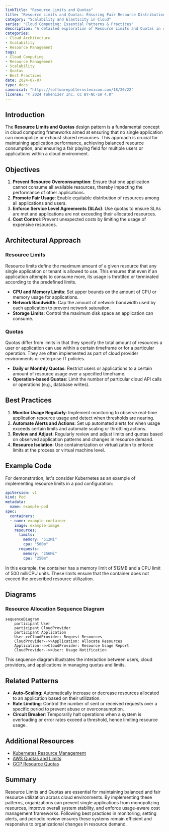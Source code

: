 ```yaml
---
linkTitle: "Resource Limits and Quotas"
title: "Resource Limits and Quotas: Ensuring Fair Resource Distribution"
category: "Scalability and Elasticity in Cloud"
series: "Cloud Computing: Essential Patterns & Practices"
description: "A detailed exploration of Resource Limits and Quotas in cloud computing, providing guidelines on efficiently managing resources to prevent single applications from overconsuming and ensuring fair resource allocation."
categories:
- Cloud Architecture
- Scalability
- Resource Management
tags:
- Cloud Computing
- Resource Management
- Scalability
- Quotas
- Best Practices
date: 2024-07-07
type: docs
canonical: "https://softwarepatternslexicon.com/18/20/22"
license: "© 2024 Tokenizer Inc. CC BY-NC-SA 4.0"
---
```


## Introduction

The **Resource Limits and Quotas** design pattern is a fundamental concept in cloud computing frameworks aimed at ensuring that no single application can monopolize or exhaust shared resources. This approach is crucial for maintaining application performance, achieving balanced resource consumption, and ensuring a fair playing field for multiple users or applications within a cloud environment.

## Objectives

1. **Prevent Resource Overconsumption**: Ensure that one application cannot consume all available resources, thereby impacting the performance of other applications.
2. **Promote Fair Usage**: Enable equitable distribution of resources among all applications and users.
3. **Enforce Service Level Agreements (SLAs)**: Use quotas to ensure SLAs are met and applications are not exceeding their allocated resources.
4. **Cost Control**: Prevent unexpected costs by limiting the usage of expensive resources.

## Architectural Approach

### Resource Limits

Resource limits define the maximum amount of a given resource that any single application or tenant is allowed to use. This ensures that even if an application attempts to consume more, its usage is throttled or terminated according to the predefined limits.

- **CPU and Memory Limits**: Set upper bounds on the amount of CPU or memory usage for applications.
- **Network Bandwidth**: Cap the amount of network bandwidth used by each application to prevent network saturation.
- **Storage Limits**: Control the maximum disk space an application can consume.

### Quotas

Quotas differ from limits in that they specify the total amount of resources a user or application can use within a certain timeframe or for a particular operation. They are often implemented as part of cloud provider environments or enterprise IT policies.

- **Daily or Monthly Quotas**: Restrict users or applications to a certain amount of resource usage over a specified timeframe.
- **Operation-based Quotas**: Limit the number of particular cloud API calls or operations (e.g., database writes).

## Best Practices

1. **Monitor Usage Regularly**: Implement monitoring to observe real-time application resource usage and detect when thresholds are nearing.
2. **Automate Alerts and Actions**: Set up automated alerts for when usage exceeds certain limits and automate scaling or throttling actions.
3. **Review and Adjust**: Regularly review and adjust limits and quotas based on observed application patterns and changes in resource demand.
4. **Resource Isolation**: Use containerization or virtualization to enforce limits at the process or virtual machine level.

## Example Code

For demonstration, let's consider Kubernetes as an example of implementing resource limits in a pod configuration:

```yaml
apiVersion: v1
kind: Pod
metadata:
  name: example-pod
spec:
  containers:
  - name: example-container
    image: example-image
    resources:
      limits:
        memory: "512Mi"
        cpu: "500m"
      requests:
        memory: "256Mi"
        cpu: "250m"
```

In this example, the container has a memory limit of 512MB and a CPU limit of 500 milliCPU units. These limits ensure that the container does not exceed the prescribed resource utilization.

## Diagrams

### Resource Allocation Sequence Diagram

```mermaid
sequenceDiagram
    participant User
    participant CloudProvider
    participant Application
    User->>CloudProvider: Request Resources
    CloudProvider-->>Application: Allocate Resources
    Application-->>CloudProvider: Resource Usage Report
    CloudProvider-->>User: Usage Notification
```

This sequence diagram illustrates the interaction between users, cloud providers, and applications in managing quotas and limits.

## Related Patterns

- **Auto-Scaling**: Automatically increase or decrease resources allocated to an application based on their utilization.
- **Rate Limiting**: Control the number of sent or received requests over a specific period to prevent abuse or overconsumption.
- **Circuit Breaker**: Temporarily halt operations when a system is overloading or error rates exceed a threshold, hence limiting resource usage.

## Additional Resources

- [Kubernetes Resource Management](https://kubernetes.io/docs/concepts/configuration/manage-resources-containers/)
- [AWS Quotas and Limits](https://docs.aws.amazon.com/general/latest/gr/aws_service_limits.html)
- [GCP Resource Quotas](https://cloud.google.com/docs/quota)

## Summary

Resource Limits and Quotas are essential for maintaining balanced and fair resource utilization across cloud environments. By implementing these patterns, organizations can prevent single applications from monopolizing resources, improve overall system stability, and enforce usage-aware cost management frameworks. Following best practices in monitoring, setting alerts, and periodic review ensures these systems remain efficient and responsive to organizational changes in resource demand.
